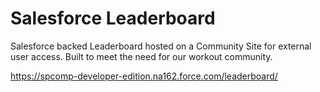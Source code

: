 # Salesforce Leaderboard 
Salesforce backed Leaderboard hosted on a Community Site for external user access.
Built to meet the need for our workout community.

https://spcomp-developer-edition.na162.force.com/leaderboard/
